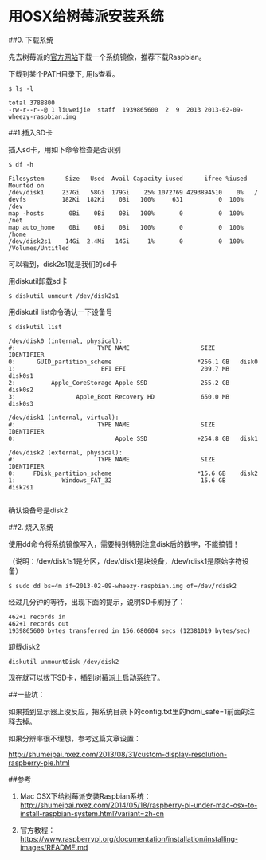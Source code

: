 用OSX给树莓派安装系统
===

##0. 下载系统

先去树莓派的[官方网站](https://www.raspberrypi.org/downloads/)下载一个系统镜像，推荐下载Raspbian。

下载到某个PATH目录下, 用ls查看。


```
$ ls -l

total 3788800
-rw-r--r--@ 1 liuweijie  staff  1939865600  2  9  2013 2013-02-09-wheezy-raspbian.img
```
    


##1.插入SD卡

插入sd卡，用如下命令检查是否识别

```
$ df -h

Filesystem      Size   Used  Avail Capacity iused      ifree %iused  Mounted on
/dev/disk1     237Gi   58Gi  179Gi    25% 1072769 4293894510    0%   /
devfs          182Ki  182Ki    0Bi   100%     631          0  100%   /dev
map -hosts       0Bi    0Bi    0Bi   100%       0          0  100%   /net
map auto_home    0Bi    0Bi    0Bi   100%       0          0  100%   /home
/dev/disk2s1    14Gi  2.4Mi   14Gi     1%       0          0  100%   /Volumes/Untitled
```

可以看到，disk2s1就是我们的sd卡

用diskutil卸载sd卡

```
$ diskutil unmount /dev/disk2s1
```
用diskutil list命令确认一下设备号

```
$ diskutil list

/dev/disk0 (internal, physical):
#:                       TYPE NAME                    SIZE       IDENTIFIER
0:      GUID_partition_scheme                        *256.1 GB   disk0
1:                        EFI EFI                     209.7 MB   disk0s1
2:          Apple_CoreStorage Apple SSD               255.2 GB   disk0s2
3:                 Apple_Boot Recovery HD             650.0 MB   disk0s3

/dev/disk1 (internal, virtual):
#:                       TYPE NAME                    SIZE       IDENTIFIER
0:                            Apple SSD              +254.8 GB   disk1
                               
/dev/disk2 (external, physical):
#:                       TYPE NAME                    SIZE       IDENTIFIER
0:     FDisk_partition_scheme                        *15.6 GB    disk2
1:             Windows_FAT_32                         15.6 GB    disk2s1
    
```

确认设备号是disk2


##2. 烧入系统

使用dd命令将系统镜像写入，需要特别特别注意disk后的数字，不能搞错！

（说明：/dev/disk1s1是分区，/dev/disk1是块设备，/dev/rdisk1是原始字符设备）


```
$ sudo dd bs=4m if=2013-02-09-wheezy-raspbian.img of=/dev/rdisk2
```

经过几分钟的等待，出现下面的提示，说明SD卡刷好了：


```
462+1 records in
462+1 records out
1939865600 bytes transferred in 156.680604 secs (12381019 bytes/sec)

```

卸载disk2

```
diskutil unmountDisk /dev/disk2
```

现在就可以拔下SD卡，插到树莓派上启动系统了。


##一些坑：

如果插到显示器上没反应，把系统目录下的config.txt里的hdmi_safe=1前面的注释去掉。

如果分辨率很不理想，参考这篇文章设置：

http://shumeipai.nxez.com/2013/08/31/custom-display-resolution-raspberry-pie.html


##参考

1. Mac OSX下给树莓派安装Raspbian系统： http://shumeipai.nxez.com/2014/05/18/raspberry-pi-under-mac-osx-to-install-raspbian-system.html?variant=zh-cn

2. 官方教程：https://www.raspberrypi.org/documentation/installation/installing-images/README.md



